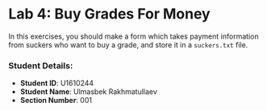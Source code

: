 # Lab 4: Buy Grades For Money

In this exercises, you should make a form which takes payment information from suckers who want to buy a grade, and store it in a `suckers.txt` file.


### Student Details:

- **Student ID**: U1610244
- **Student Name**: Ulmasbek Rakhmatullaev
- **Section Number**: 001

